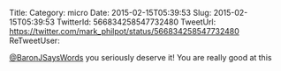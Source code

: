 Title: 
Category: micro
Date: 2015-02-15T05:39:53
Slug: 2015-02-15T05:39:53
TwitterId: 566834258547732480
TweetUrl: https://twitter.com/mark_philpot/status/566834258547732480
ReTweetUser: 

[@BaronJSaysWords](https://twitter.com/BaronJSaysWords) you seriously deserve it! You are really good at this